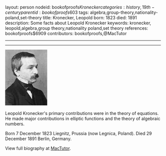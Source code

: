 layout: person
nodeid: bookofproofs$Kronecker
categories: history,19th-century
parentid: bookofproofs$603
tags: algebra,group-theory,nationality-poland,set-theory
title: Kronecker, Leopold
born: 1823
died: 1891
description: Some facts about Leopold Kronecker
keywords: kronecker, leopold,algebra,group theory,nationality poland,set theory
references: bookofproofs$6909
contributors: bookofproofs,@MacTutor

---


---

![Kronecker.jpg](https://github.com/bookofproofs/bookofproofs.github.io/blob/main/_sources/_assets/images/portraits/Kronecker.jpg?raw=true)

Leopold Kronecker's primary contributions were in the theory of equations. He made major contributions in elliptic functions and the theory of algebraic numbers.

Born 7 December 1823 Liegnitz, Prussia (now Legnica, Poland). Died 29 December 1891 Berlin, Germany.


View full biography at [MacTutor](https://mathshistory.st-andrews.ac.uk/Biographies/Kronecker/).